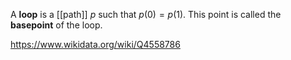 A **loop** is a [[path]] $p$ such that $p(0) = p(1)$. This point is called the **basepoint** of the loop.

https://www.wikidata.org/wiki/Q4558786